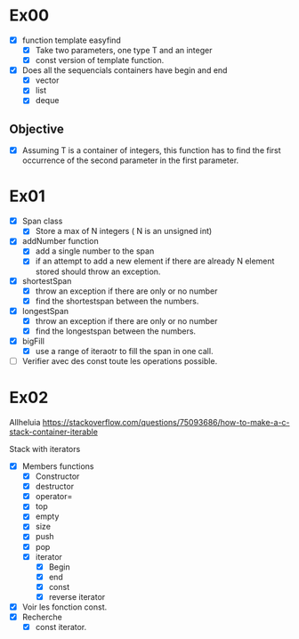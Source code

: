 # Ex00
- [x] function template easyfind
	- [x] Take two parameters, one type T and an integer
	- [x] const version of template function.
- [x] Does all the sequencials containers have begin and end 
	- [x] vector
	- [x] list 
	- [x] deque
## Objective
- [x] Assuming T is a container of integers, this function has to find the first occurrence of the second parameter in the first parameter.

# Ex01

- [x] Span class
	- [x] Store a max of N integers ( N is an unsigned int)
- [x] addNumber function
	- [x] add a single number to the span
	- [x] if an attempt to add a new element if there are already N element stored should throw an exception.
- [x] shortestSpan
	- [x] throw an exception if there are only or no number
	- [x] find the shortestspan between the numbers.
- [x] longestSpan
	- [x] throw an exception if there are only or no number
	- [x] find the longestspan between the numbers.
- [x] bigFill
	- [x] use a range of iteraotr to fill the span in one call.
- [ ] Verifier avec des const toute les operations possible.

# Ex02
Allheluia https://stackoverflow.com/questions/75093686/how-to-make-a-c-stack-container-iterable

Stack with iterators
- [x] Members functions
	- [x] Constructor
	- [x] destructor
	- [x] operator=
	- [x] top
	- [x] empty
	- [x] size
	- [x] push
	- [x] pop
	- [x] iterator
		- [x] Begin
		- [x] end
		- [x] const
		- [x] reverse iterator
- [x] Voir les fonction const.
- [x] Recherche 
	- [x] const iterator.